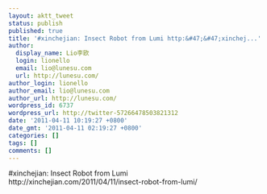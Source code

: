 ```yaml
---
layout: aktt_tweet
status: publish
published: true
title: '#xinchejian: Insect Robot from Lumi http:&#47;&#47;xinchej...'
author:
  display_name: Lio李欧
  login: lionello
  email: lio@lunesu.com
  url: http://lunesu.com/
author_login: lionello
author_email: lio@lunesu.com
author_url: http://lunesu.com/
wordpress_id: 6737
wordpress_url: http://twitter-57266478503821312
date: '2011-04-11 10:19:27 +0800'
date_gmt: '2011-04-11 02:19:27 +0800'
categories: []
tags: []
comments: []
---
```

<p>#xinchejian: Insect Robot from Lumi http:&#47;&#47;xinchejian.com&#47;2011&#47;04&#47;11&#47;insect-robot-from-lumi&#47;</p>
